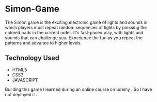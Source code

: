 # Simon-Game
The Simon game is the exciting electronic game of lights and sounds in which players must repeat random sequences of lights by pressing the colored pads in the correct order. It's fast-paced play, with lights and sounds that can challenge you. Experience the fun as you repeat the patterns and advance to higher levels.

## Technology Used
- HTML5
- CSS3
- JAVASCRIPT

Building this game I learned during an online course on udemy . So I have not deployed it .
